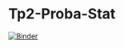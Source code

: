 # Tp2-Proba-Stat
[![Binder](https://mybinder.org/badge_logo.svg)](https://mybinder.org/v2/gh/MojtabaChebil/Tp2-Proba-Stat/main?filepath=TP2.ipynb)
